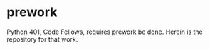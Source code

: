 # prework
Python 401, Code Fellows, requires prework be done. Herein is the repository for that work.
